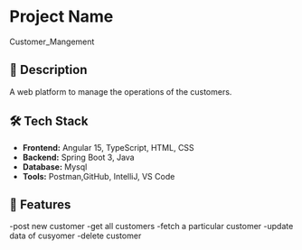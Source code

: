 # Project Name
Customer_Mangement
## 📖 Description
 
A web platform to manage the operations of the customers.

## 🛠️ Tech Stack
- **Frontend:** Angular 15, TypeScript, HTML, CSS
- **Backend:** Spring Boot 3, Java
- **Database:** Mysql
- **Tools:** Postman,GitHub, IntelliJ, VS Code

## 🚀 Features
-post new customer
-get all customers
-fetch a particular customer
-update data of cusyomer
-delete customer






